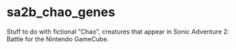 # sa2b_chao_genes
Stuff to do with fictional "Chao", creatures that appear in Sonic Adventure 2: Battle for the Nintendo GameCube.
